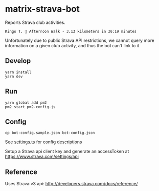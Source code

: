 # matrix-strava-bot

Reports Strava club activities.

```
Kingo T. 🚶 Afternoon Walk - 3.13 kilometers in 30:19 minutes
```

Unfortunately due to public Strava API restrictions, we cannot query more information on a given club activity, and thus the bot can't link to it

## Develop

```
yarn install
yarn dev
```

## Run

```
yarn global add pm2
pm2 start pm2.config.js
```

## Config

```
cp bot-config.sample.json bot-config.json
```

See [settings.ts](./src/settings.ts) for config descriptions

Setup a Strava api client key and generate an accessToken at https://www.strava.com/settings/api

## Reference

Uses Strava v3 api: http://developers.strava.com/docs/reference/
